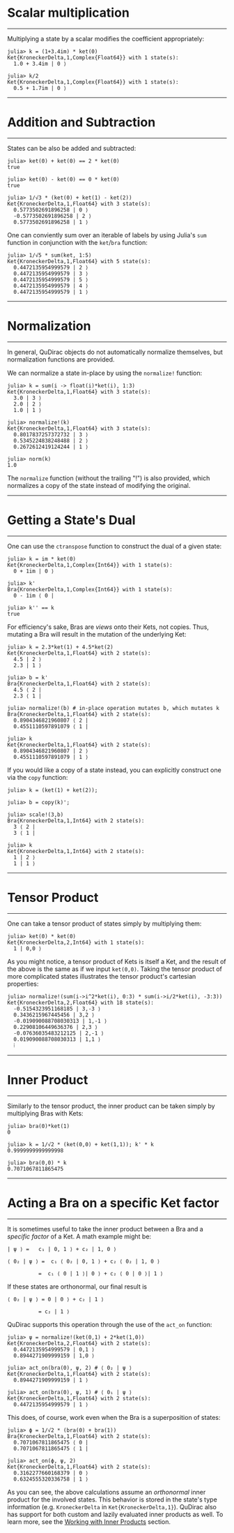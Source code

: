 # Scalar multiplication
---

Multiplying a state by a scalar modifies the coefficient appropriately:

```
julia> k = (1+3.4im) * ket(0)
Ket{KroneckerDelta,1,Complex{Float64}} with 1 state(s):
  1.0 + 3.4im | 0 ⟩

julia> k/2
Ket{KroneckerDelta,1,Complex{Float64}} with 1 state(s):
  0.5 + 1.7im | 0 ⟩
```

---
# Addition and Subtraction
---

States can be also be added and subtracted:

```
julia> ket(0) + ket(0) == 2 * ket(0)
true

julia> ket(0) - ket(0) == 0 * ket(0)
true

julia> 1/√3 * (ket(0) + ket(1) - ket(2))
Ket{KroneckerDelta,1,Float64} with 3 state(s):
  0.5773502691896258 | 0 ⟩
  -0.5773502691896258 | 2 ⟩
  0.5773502691896258 | 1 ⟩
```

One can conviently sum over an iterable of labels by using Julia's `sum` function in conjunction with the `ket`/`bra` function:

```
julia> 1/√5 * sum(ket, 1:5)
Ket{KroneckerDelta,1,Float64} with 5 state(s):
  0.4472135954999579 | 2 ⟩
  0.4472135954999579 | 3 ⟩
  0.4472135954999579 | 5 ⟩
  0.4472135954999579 | 4 ⟩
  0.4472135954999579 | 1 ⟩
```

---
# Normalization
---

In general, QuDirac objects do not automatically normalize themselves, but normalization functions are provided.

We can normalize a state in-place by using the `normalize!` function:

```
julia> k = sum(i -> float(i)*ket(i), 1:3)
Ket{KroneckerDelta,1,Float64} with 3 state(s):
  3.0 | 3 ⟩
  2.0 | 2 ⟩
  1.0 | 1 ⟩

julia> normalize!(k)
Ket{KroneckerDelta,1,Float64} with 3 state(s):
  0.8017837257372732 | 3 ⟩
  0.5345224838248488 | 2 ⟩
  0.2672612419124244 | 1 ⟩

julia> norm(k)
1.0
```

The `normalize` function (without the trailing "!") is also provided, which normalizes a copy of the state instead of modifying the original.

---
# Getting a State's Dual
---

One can use the `ctranspose` function to construct the dual of a given state:

```
julia> k = im * ket(0)
Ket{KroneckerDelta,1,Complex{Int64}} with 1 state(s):
  0 + 1im | 0 ⟩

julia> k'
Bra{KroneckerDelta,1,Complex{Int64}} with 1 state(s):
  0 - 1im ⟨ 0 |
  
julia> k'' == k
true
```

For efficiency's sake, Bras are *views* onto their Kets, not copies. Thus, mutating a Bra will result in the mutation of the underlying Ket:

```
julia> k = 2.3*ket(1) + 4.5*ket(2)
Ket{KroneckerDelta,1,Float64} with 2 state(s):
  4.5 | 2 ⟩
  2.3 | 1 ⟩

julia> b = k'
Bra{KroneckerDelta,1,Float64} with 2 state(s):
  4.5 ⟨ 2 |
  2.3 ⟨ 1 |

julia> normalize!(b) # in-place operation mutates b, which mutates k
Bra{KroneckerDelta,1,Float64} with 2 state(s):
  0.8904346821960807 ⟨ 2 |
  0.4551110597891079 ⟨ 1 |

julia> k
Ket{KroneckerDelta,1,Float64} with 2 state(s):
  0.8904346821960807 | 2 ⟩
  0.4551110597891079 | 1 ⟩
```

If you would like a copy of a state instead, you can explicitly construct one via the `copy` function:

```
julia> k = (ket(1) + ket(2));

julia> b = copy(k)';

julia> scale!(3,b)
Bra{KroneckerDelta,1,Int64} with 2 state(s):
  3 ⟨ 2 |
  3 ⟨ 1 |

julia> k
Ket{KroneckerDelta,1,Int64} with 2 state(s):
  1 | 2 ⟩
  1 | 1 ⟩
```

---
# Tensor Product
---

One can take a tensor product of states simply by multiplying them:

```
julia> ket(0) * ket(0)
Ket{KroneckerDelta,2,Int64} with 1 state(s):
  1 | 0,0 ⟩
```

As you might notice, a tensor product of Kets is itself a Ket, and the result
of the above is the same as if we input `ket(0,0)`. Taking the tensor product of 
more complicated states illustrates the tensor product's cartesian properties:

```
julia> normalize!(sum(i->i^2*ket(i), 0:3) * sum(i->i/2*ket(i), -3:3))
Ket{KroneckerDelta,2,Float64} with 18 state(s):
  -0.5154323951168185 | 3,-3 ⟩
  0.3436215967445456 | 3,2 ⟩
  -0.019090088708030313 | 1,-1 ⟩
  0.22908106449636376 | 2,3 ⟩
  -0.07636035483212125 | 2,-1 ⟩
  0.019090088708030313 | 1,1 ⟩
  ⁞
``` 

---
# Inner Product
---

Similarly to the tensor product, the inner product can be taken simply by multiplying Bras with Kets:

```
julia> bra(0)*ket(1)
0

julia> k = 1/√2 * (ket(0,0) + ket(1,1)); k' * k
0.9999999999999998

julia> bra(0,0) * k
0.7071067811865475
```

---
# Acting a Bra on a specific Ket factor
---

It is sometimes useful to take the inner product between a Bra and a *specific factor* of a Ket.
A math example might be:

```
| ψ ⟩ =   c₁ | 0, 1 ⟩ + c₂ | 1, 0 ⟩

⟨ 0₂ | ψ ⟩ =  c₁ ⟨ 0₂ | 0, 1 ⟩ + c₂ ⟨ 0₂ | 1, 0 ⟩

          =  c₁ ⟨ 0 | 1 ⟩| 0 ⟩ + c₂ ⟨ 0 | 0 ⟩| 1 ⟩
```

If these states are orthonormal, our final result is

```
⟨ 0₂ | ψ ⟩ = 0 | 0 ⟩ + c₂ | 1 ⟩ 
          
          = c₂ | 1 ⟩ 
```

QuDirac supports this operation through the use of the `act_on` function:

```
julia> ψ = normalize!(ket(0,1) + 2*ket(1,0))
Ket{KroneckerDelta,2,Float64} with 2 state(s):
  0.4472135954999579 | 0,1 ⟩
  0.8944271909999159 | 1,0 ⟩

julia> act_on(bra(0), ψ, 2) # ⟨ 0₂ | ψ ⟩
Ket{KroneckerDelta,1,Float64} with 2 state(s):
  0.8944271909999159 | 1 ⟩

julia> act_on(bra(0), ψ, 1) # ⟨ 0₁ | ψ ⟩
Ket{KroneckerDelta,1,Float64} with 2 state(s):
  0.4472135954999579 | 1 ⟩
```

This does, of course, work even when the Bra is a superposition of states:

```
julia> ϕ = 1/√2 * (bra(0) + bra(1))
Bra{KroneckerDelta,1,Float64} with 2 state(s):
  0.7071067811865475 ⟨ 0 |
  0.7071067811865475 ⟨ 1 |

julia> act_on(ϕ, ψ, 2)
Ket{KroneckerDelta,1,Float64} with 2 state(s):
  0.3162277660168379 | 0 ⟩
  0.6324555320336758 | 1 ⟩
```

As you can see, the above calculations assume an *orthonormal* inner product for the involved states. This behavior is stored in the state's type information (e.g. `KroneckerDelta` in `Ket{KroneckerDelta,1}`). QuDirac also has support for both custom and lazily evaluated inner products as well. To learn more, see the [Working with Inner Products](inner_products.md) section.
